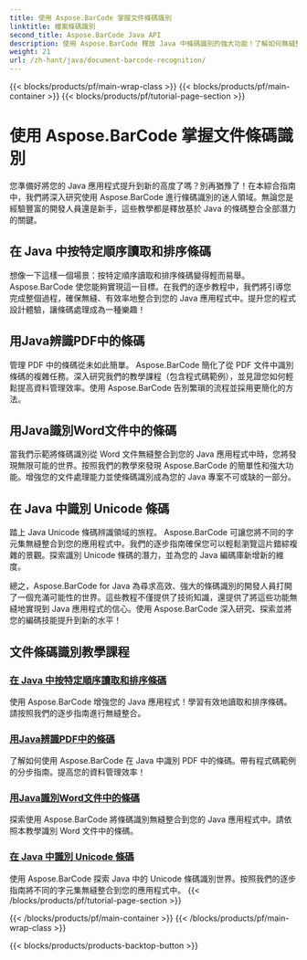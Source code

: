 ```yaml
---
title: 使用 Aspose.BarCode 掌握文件條碼識別
linktitle: 檔案條碼識別
second_title: Aspose.BarCode Java API
description: 使用 Aspose.BarCode 釋放 Java 中條碼識別的強大功能！了解如何無縫整合、讀取 PDF、Word 文件和 Unicode 集中的條碼並對其進行排序。
weight: 21
url: /zh-hant/java/document-barcode-recognition/
---
```


{{< blocks/products/pf/main-wrap-class >}}
{{< blocks/products/pf/main-container >}}
{{< blocks/products/pf/tutorial-page-section >}}

# 使用 Aspose.BarCode 掌握文件條碼識別


您準備好將您的 Java 應用程式提升到新的高度了嗎？別再猶豫了！在本綜合指南中，我們將深入研究使用 Aspose.BarCode 進行條碼識別的迷人領域。無論您是經驗豐富的開發人員還是新手，這些教學都是釋放基於 Java 的條碼整合全部潛力的關鍵。

## 在 Java 中按特定順序讀取和排序條碼

想像一下這樣一個場景：按特定順序讀取和排序條碼變得輕而易舉。 Aspose.BarCode 使您能夠實現這一目標。在我們的逐步教程中，我們將引導您完成整個過程，確保無縫、有效率地整合到您的 Java 應用程式中。提升您的程式設計體驗，讓條碼處理成為一種樂趣！

## 用Java辨識PDF中的條碼

管理 PDF 中的條碼從未如此簡單。 Aspose.BarCode 簡化了從 PDF 文件中識別條碼的複雜任務。深入研究我們的教學課程（包含程式碼範例），並見證您如何輕鬆提高資料管理效率。使用 Aspose.BarCode 告別繁瑣的流程並採用更簡化的方法。

## 用Java識別Word文件中的條碼

當我們示範將條碼識別從 Word 文件無縫整合到您的 Java 應用程式中時，您將發現無限可能的世界。按照我們的教學來發現 Aspose.BarCode 的簡單性和強大功能。增強您的文件處理能力並使條碼識別成為您的 Java 專案不可或缺的一部分。

## 在 Java 中識別 Unicode 條碼

踏上 Java Unicode 條碼辨識領域的旅程。 Aspose.BarCode 可讓您將不同的字元集無縫整合到您的應用程式中。我們的逐步指南確保您可以輕鬆瀏覽這片錯綜複雜的景觀。探索識別 Unicode 條碼的潛力，並為您的 Java 編碼庫新增新的維度。

總之，Aspose.BarCode for Java 為尋求高效、強大的條碼識別的開發人員打開了一個充滿可能性的世界。這些教程不僅提供了技術知識，還提供了將這些功能無縫地實現到 Java 應用程式的信心。使用 Aspose.BarCode 深入研究、探索並將您的編碼技能提升到新的水平！
## 文件條碼識別教學課程
### [在 Java 中按特定順序讀取和排序條碼](./reading-sorting-barcodes-specific-order/)
使用 Aspose.BarCode 增強您的 Java 應用程式！學習有效地讀取和排序條碼。請按照我們的逐步指南進行無縫整合。
### [用Java辨識PDF中的條碼](./recognizing-barcodes-from-pdf/)
了解如何使用 Aspose.BarCode 在 Java 中識別 PDF 中的條碼。帶有程式碼範例的分步指南。提高您的資料管理效率！
### [用Java識別Word文件中的條碼](./recognizing-barcodes-from-word/)
探索使用 Aspose.BarCode 將條碼識別無縫整合到您的 Java 應用程式中。請依照本教學識別 Word 文件中的條碼。
### [在 Java 中識別 Unicode 條碼](./recognizing-unicode-barcodes/)
使用 Aspose.BarCode 探索 Java 中的 Unicode 條碼識別世界。按照我們的逐步指南將不同的字元集無縫整合到您的應用程式中。
{{< /blocks/products/pf/tutorial-page-section >}}

{{< /blocks/products/pf/main-container >}}
{{< /blocks/products/pf/main-wrap-class >}}

{{< blocks/products/products-backtop-button >}}
